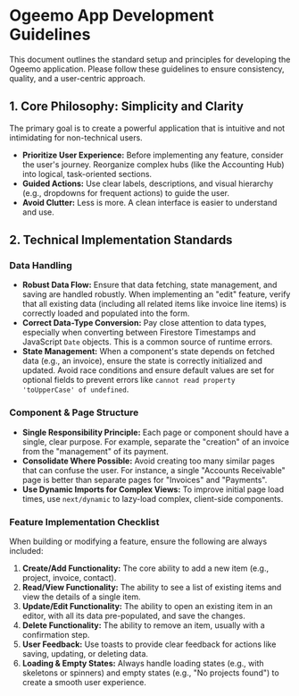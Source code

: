 # Ogeemo App Development Guidelines

This document outlines the standard setup and principles for developing the Ogeemo application. Please follow these guidelines to ensure consistency, quality, and a user-centric approach.

## 1. Core Philosophy: Simplicity and Clarity

The primary goal is to create a powerful application that is intuitive and not intimidating for non-technical users.

- **Prioritize User Experience:** Before implementing any feature, consider the user's journey. Reorganize complex hubs (like the Accounting Hub) into logical, task-oriented sections.
- **Guided Actions:** Use clear labels, descriptions, and visual hierarchy (e.g., dropdowns for frequent actions) to guide the user.
- **Avoid Clutter:** Less is more. A clean interface is easier to understand and use.

## 2. Technical Implementation Standards

### Data Handling

- **Robust Data Flow:** Ensure that data fetching, state management, and saving are handled robustly. When implementing an "edit" feature, verify that all existing data (including all related items like invoice line items) is correctly loaded and populated into the form.
- **Correct Data-Type Conversion:** Pay close attention to data types, especially when converting between Firestore Timestamps and JavaScript `Date` objects. This is a common source of runtime errors.
- **State Management:** When a component's state depends on fetched data (e.g., an invoice), ensure the state is correctly initialized and updated. Avoid race conditions and ensure default values are set for optional fields to prevent errors like `cannot read property 'toUpperCase' of undefined`.

### Component & Page Structure

- **Single Responsibility Principle:** Each page or component should have a single, clear purpose. For example, separate the "creation" of an invoice from the "management" of its payment.
- **Consolidate Where Possible:** Avoid creating too many similar pages that can confuse the user. For instance, a single "Accounts Receivable" page is better than separate pages for "Invoices" and "Payments".
- **Use Dynamic Imports for Complex Views:** To improve initial page load times, use `next/dynamic` to lazy-load complex, client-side components.

### Feature Implementation Checklist

When building or modifying a feature, ensure the following are always included:

1.  **Create/Add Functionality:** The core ability to add a new item (e.g., project, invoice, contact).
2.  **Read/View Functionality:** The ability to see a list of existing items and view the details of a single item.
3.  **Update/Edit Functionality:** The ability to open an existing item in an editor, with all its data pre-populated, and save the changes.
4.  **Delete Functionality:** The ability to remove an item, usually with a confirmation step.
5.  **User Feedback:** Use toasts to provide clear feedback for actions like saving, updating, or deleting data.
6.  **Loading & Empty States:** Always handle loading states (e.g., with skeletons or spinners) and empty states (e.g., "No projects found") to create a smooth user experience.
